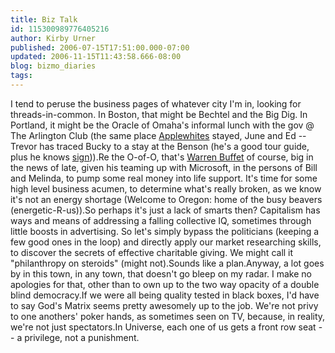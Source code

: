 ```yaml
---
title: Biz Talk
id: 115300989776405216
author: Kirby Urner
published: 2006-07-15T17:51:00.000-07:00
updated: 2006-11-15T11:43:58.666-08:00
blog: bizmo_diaries
tags: 
---
```


I tend to peruse the business pages of whatever city I'm in, looking for threads-in-common. In Boston, that might be Bechtel and the Big Dig. In Portland, it might be the Oracle of Omaha's informal lunch with the gov @ The Arlington Club (the same place [Applewhites](http://www.grunch.net/synergetics/applewhites.html) stayed, June and Ed -- Trevor has traced Bucky to a stay at the Benson (he's a good tour guide, plus he knows [sign](http://en.wikipedia.org/wiki/American_sign_language))).Re the O-of-O, that's [Warren Buffet](http://en.wikipedia.org/wiki/Warren_Buffett) of course, big in the news of late, given his teaming up with Microsoft, in the persons of Bill and Melinda, to pump some real money into life support. It's time for some high level business acumen, to determine what's really broken, as we know it's not an energy shortage (Welcome to Oregon: home of the busy beavers (energetic-R-us)).So perhaps it's just a lack of smarts then? Capitalism has ways and means of addressing a falling collective IQ, sometimes through little boosts in advertising. So let's simply bypass the politicians (keeping a few good ones in the loop) and directly apply our market researching skills, to discover the secrets of effective charitable giving. We might call it "philanthropy on steroids" (might not).Sounds like a plan.Anyway, a lot goes by in this town, in any town, that doesn't go bleep on my radar. I make no apologies for that, other than to own up to the two way opacity of a double blind democracy.If we were all being quality tested in black boxes, I'd have to say God's Matrix seems pretty awesomely up to the job. We're not privy to one anothers' poker hands, as sometimes seen on TV, because, in reality, we're not just spectators.In Universe, each one of us gets a front row seat -- a privilege, not a punishment.